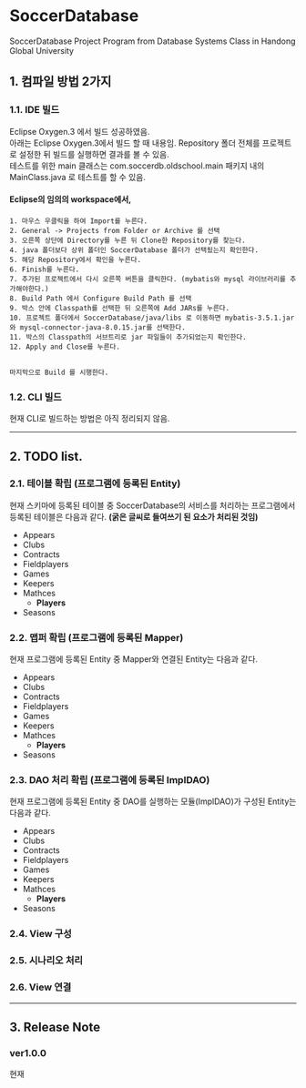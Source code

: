 # SoccerDatabase
SoccerDatabase Project Program from Database Systems Class in Handong Global University

## 1. 컴파일 방법 2가지 </br>
### 1.1. IDE 빌드 </br>
Eclipse Oxygen.3 에서 빌드 성공하였음.</br>
아래는 Eclipse Oxygen.3에서 빌드 할 때 내용임.
Repository 폴더 전체를 프로젝트로 설정한 뒤 빌드를 실행하면 결과를 볼 수 있음. </br>
테스트를 위한 main 클래스는 com.soccerdb.oldschool.main 패키지 내의 MainClass.java 로 테스트를 할 수 있음.
	
#### Eclipse의 임의의 workspace에서,
	1. 마우스 우클릭을 하여 Import를 누른다.
	2. General -> Projects from Folder or Archive 를 선택
	3. 오른쪽 상단에 Directory를 누른 뒤 Clone한 Repository를 찾는다. 
	4. java 폴더보다 상위 폴더인 SoccerDatabase 폴더가 선택됬는지 확인한다.
	5. 해당 Repository에서 확인을 누른다.
	6. Finish를 누른다.
	7. 추가된 프로젝트에서 다시 오른쪽 버튼을 클릭한다. (mybatis와 mysql 라이브러리를 추가해야한다.)
	8. Build Path 에서 Configure Build Path 를 선택
	9. 박스 안에 Classpath를 선택한 뒤 오른쪽에 Add JARs를 누른다.
	10. 프로젝트 폴더에서 SoccerDatabase/java/libs 로 이동하면 mybatis-3.5.1.jar와 mysql-connector-java-8.0.15.jar를 선택한다.
	11. 박스의 Classpath의 서브트리로 jar 파일들이 추가되었는지 확인한다.
	12. Apply and Close를 누른다.
	
	
	마지막으로 Build 를 시행한다.
	
	

### 1.2. CLI 빌드
현재 CLI로 빌드하는 방법은 아직 정리되지 않음.

<hr/>

## 2. TODO list.
### 2.1. 테이블 확립 (프로그램에 등록된 Entity)
현재 스키마에 등록된 테이블 중 SoccerDatabase의 서비스를 처리하는 프로그램에서 등록된 테이블은 다음과 같다.
__(굵은 글씨로 들여쓰기 된 요소가 처리된 것임)__
	
- Appears
- Clubs
- Contracts
- Fieldplayers
- Games
- Keepers
- Mathces
	- __Players__
- Seasons

### 2.2. 맵퍼 확립 (프로그램에 등록된 Mapper)
현재 프로그램에 등록된 Entity 중 Mapper와 연결된 Entity는 다음과 같다.

- Appears
- Clubs
- Contracts
- Fieldplayers
- Games
- Keepers
- Mathces
	- __Players__
- Seasons
	

### 2.3. DAO 처리 확립 (프로그램에 등록된 Impl<Entity>DAO)
현재 프로그램에 등록된 Entity 중 DAO를 실행하는 모듈(Impl<Entity>DAO)가 구성된 Entity는 다음과 같다.
	
- Appears
- Clubs
- Contracts
- Fieldplayers
- Games
- Keepers
- Mathces
	- __Players__
- Seasons
	
### 2.4. View 구성

### 2.5. 시나리오 처리

### 2.6. View 연결


<hr/>

## 3. Release Note
### ver1.0.0
현재 

